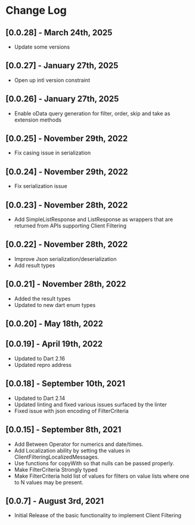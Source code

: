 # Change Log

## [0.0.28] - March 24th, 2025

- Update some versions

## [0.0.27] - January 27th, 2025

- Open up intl version constraint

## [0.0.26] - January 27th, 2025

- Enable oData query generation for filter, order, skip and take as extension methods

## [0.0.25] - November 29th, 2022

- Fix casing issue in serialization

## [0.0.24] - November 29th, 2022

- Fix serialization issue

## [0.0.23] - November 28th, 2022

- Add SimpleListResponse and ListResponse as wrappers that are returned from APIs supporting Client Filtering

## [0.0.22] - November 28th, 2022

- Improve Json serialization/deserialization
- Add result types

## [0.0.21] - November 28th, 2022

- Added the result types
- Updated to new dart enum types

## [0.0.20] - May 18th, 2022

## [0.0.19] - April 19th, 2022

- Updated to Dart 2.16
- Updated repro address

## [0.0.18] - September 10th, 2021

- Updated to Dart 2.14
- Updated linting and fixed various issues surfaced by the linter
- Fixed issue with json encoding of FilterCriteria

## [0.0.15] - September 8th, 2021

- Add Between Operator for numerics and date/times.
- Add Localization ability by setting the values in ClientFilteringLocalizedMessages.
- Use functions for copyWith so that nulls can be passed properly.
- Make FilterCriteria Strongly typed
- Make FilterCriteria hold list of values for filters on value lists where one to N values may be present.

## [0.0.7] - August 3rd, 2021

- Initial Release of the basic functionality to implement Client Filtering
